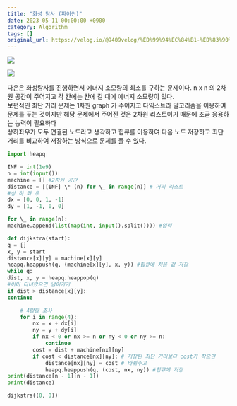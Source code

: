 ```yaml
---
title: "화성 탐사 (파이썬)"
date: 2023-05-11 00:00:00 +0900
category: Algorithm
tags: []
original_url: https://velog.io/@9409velog/%ED%99%94%EC%84%B1-%ED%83%90%EC%82%AC
---
```


![](/assets/9409velog/화성-탐사-파이썬_image.png)

![](/assets/9409velog/화성-탐사-파이썬_image.png)

다은은 화성탐사를 진행하면서 에너지 소모량의 최소를 구하는 문제이다. n x n 의 2차원 공간이 주어지고 각 칸에는 칸에 갈 때에 에너지 소모량이 있다.  
보편적인 최단 거리 문제는 1차원 graph 가 주어지고 다익스트라 알고리즘을 이용하여 문제를 푸는 것이지만 해당 문제에서 주어진 것은 2차원 리스트이기 때문에 조금 응용하는 능력이 필요하다  
상하좌우가 모두 연결된 노드라고 생각하고 힙큐를 이용하여 다음 노드 저장하고 최단 거리를 비교하여 저장하는 방식으로 문제를 풀 수 있다.

```python
import heapq

INF = int(1e9)
n = int(input())
machine = [] #2차원 공간
distance = [[INF] \* (n) for \_ in range(n)] # 거리 리스트
#상 하 좌 우
dx = [0, 0, 1, -1]
dy = [1, -1, 0, 0]

for \_ in range(n):
machine.append(list(map(int, input().split()))) #입력

def dijkstra(start):
q = []
x, y = start
distance[x][y] = machine[x][y]
heapq.heappush(q, (machine[x][y], x, y)) #힙큐에 처음 값 저장
while q:
dist, x, y = heapq.heappop(q)
#이미 다녀왔으면 넘어가기
if dist > distance[x][y]:
continue

    # 4방향 조사
    for i in range(4):
        nx = x + dx[i]
        ny = y + dy[i]
        if nx < 0 or nx >= n or ny < 0 or ny >= n:
            continue
        cost = dist + machine[nx][ny]
        if cost < distance[nx][ny]: # 저장된 최단 거리보다 cost가 작으면
            distance[nx][ny] = cost # 바꿔주고
            heapq.heappush(q, (cost, nx, ny)) #힙큐에 저장
print(distance[n - 1][n - 1])
print(distance)

dijkstra((0, 0))
```
